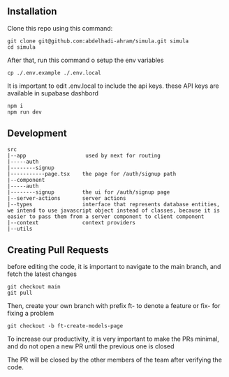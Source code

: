 ## Installation

Clone this repo using this command:

```github
git clone git@github.com:abdelhadi-ahram/simula.git simula
cd simula
```

After that, run this command o setup the env variables

```
cp ./.env.example ./.env.local
```

It is important to edit .env.local to include the api keys. these API keys are available in supabase dashbord

```
npm i
npm run dev
```

## Development
```
src
|--app                   used by next for routing
|-----auth
|--------signup
|-----------page.tsx    the page for /auth/signup path
|--component
|-----auth
|--------signup         the ui for /auth/signup page
|--server-actions       server actions
|--types                interface that represents database entities, we intend to use javascript object instead of classes, because it is easier to pass them from a server component to client component
|--context              context providers
|--utils                

```

## Creating Pull Requests

before editing the code, it is important to navigate to the main branch, and fetch the latest changes
```
git checkout main
git pull
```

Then, create your own branch with prefix ft- to denote a feature or fix- for fixing a problem
```
git checkout -b ft-create-models-page
```

To increase our productivity, it is very important to make the PRs minimal, and do not open a new PR until the previous one is closed

The PR will be closed by the other members of the team after verifying the code.
